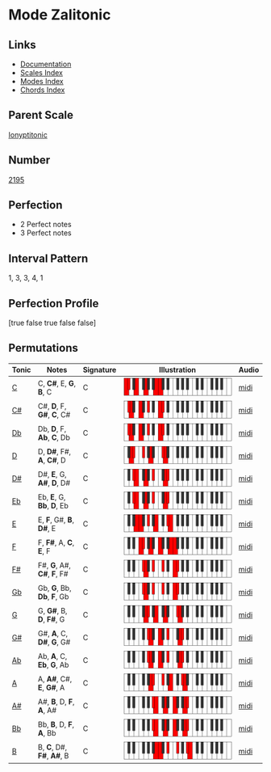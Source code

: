 # Mode Zalitonic

## Links

- [Documentation](index.md)
- [Scales Index](Scales.md)
- [Modes Index](Modes.md)
- [Chords Index](Chords.md)

## Parent Scale

[Ionyptitonic](ScaleIonyptitonic.md)

## Number

[2195](https://ianring.com/musictheory/scales/2195)

## Perfection

- 2 Perfect notes
- 3 Perfect notes

## Interval Pattern

1, 3, 3, 4, 1

## Perfection Profile

[true false true false false]

## Permutations

| Tonic | Notes | Signature | Illustration | Audio |
|-------|-------|-----------|--------------|-------|
| [C](ModeCNaturalZalitonic.md) | C, **C#**, E, **G**, **B**, C | C | ![CNaturalZalitonic](ModeCNaturalZalitonic.png) | [midi](https://github.com/edipermadi/music/blob/main/docs/ModeCNaturalZalitonic.mid?raw=true) |
| [C#](ModeCSharpZalitonic.md) | C#, **D**, F, **G#**, **C**, C# | C | ![CSharpZalitonic](ModeCSharpZalitonic.png) | [midi](https://github.com/edipermadi/music/blob/main/docs/ModeCSharpZalitonic.mid?raw=true) |
| [Db](ModeDFlatZalitonic.md) | Db, **D**, F, **Ab**, **C**, Db | C | ![DFlatZalitonic](ModeDFlatZalitonic.png) | [midi](https://github.com/edipermadi/music/blob/main/docs/ModeDFlatZalitonic.mid?raw=true) |
| [D](ModeDNaturalZalitonic.md) | D, **D#**, F#, **A**, **C#**, D | C | ![DNaturalZalitonic](ModeDNaturalZalitonic.png) | [midi](https://github.com/edipermadi/music/blob/main/docs/ModeDNaturalZalitonic.mid?raw=true) |
| [D#](ModeDSharpZalitonic.md) | D#, **E**, G, **A#**, **D**, D# | C | ![DSharpZalitonic](ModeDSharpZalitonic.png) | [midi](https://github.com/edipermadi/music/blob/main/docs/ModeDSharpZalitonic.mid?raw=true) |
| [Eb](ModeEFlatZalitonic.md) | Eb, **E**, G, **Bb**, **D**, Eb | C | ![EFlatZalitonic](ModeEFlatZalitonic.png) | [midi](https://github.com/edipermadi/music/blob/main/docs/ModeEFlatZalitonic.mid?raw=true) |
| [E](ModeENaturalZalitonic.md) | E, **F**, G#, **B**, **D#**, E | C | ![ENaturalZalitonic](ModeENaturalZalitonic.png) | [midi](https://github.com/edipermadi/music/blob/main/docs/ModeENaturalZalitonic.mid?raw=true) |
| [F](ModeFNaturalZalitonic.md) | F, **F#**, A, **C**, **E**, F | C | ![FNaturalZalitonic](ModeFNaturalZalitonic.png) | [midi](https://github.com/edipermadi/music/blob/main/docs/ModeFNaturalZalitonic.mid?raw=true) |
| [F#](ModeFSharpZalitonic.md) | F#, **G**, A#, **C#**, **F**, F# | C | ![FSharpZalitonic](ModeFSharpZalitonic.png) | [midi](https://github.com/edipermadi/music/blob/main/docs/ModeFSharpZalitonic.mid?raw=true) |
| [Gb](ModeGFlatZalitonic.md) | Gb, **G**, Bb, **Db**, **F**, Gb | C | ![GFlatZalitonic](ModeGFlatZalitonic.png) | [midi](https://github.com/edipermadi/music/blob/main/docs/ModeGFlatZalitonic.mid?raw=true) |
| [G](ModeGNaturalZalitonic.md) | G, **G#**, B, **D**, **F#**, G | C | ![GNaturalZalitonic](ModeGNaturalZalitonic.png) | [midi](https://github.com/edipermadi/music/blob/main/docs/ModeGNaturalZalitonic.mid?raw=true) |
| [G#](ModeGSharpZalitonic.md) | G#, **A**, C, **D#**, **G**, G# | C | ![GSharpZalitonic](ModeGSharpZalitonic.png) | [midi](https://github.com/edipermadi/music/blob/main/docs/ModeGSharpZalitonic.mid?raw=true) |
| [Ab](ModeAFlatZalitonic.md) | Ab, **A**, C, **Eb**, **G**, Ab | C | ![AFlatZalitonic](ModeAFlatZalitonic.png) | [midi](https://github.com/edipermadi/music/blob/main/docs/ModeAFlatZalitonic.mid?raw=true) |
| [A](ModeANaturalZalitonic.md) | A, **A#**, C#, **E**, **G#**, A | C | ![ANaturalZalitonic](ModeANaturalZalitonic.png) | [midi](https://github.com/edipermadi/music/blob/main/docs/ModeANaturalZalitonic.mid?raw=true) |
| [A#](ModeASharpZalitonic.md) | A#, **B**, D, **F**, **A**, A# | C | ![ASharpZalitonic](ModeASharpZalitonic.png) | [midi](https://github.com/edipermadi/music/blob/main/docs/ModeASharpZalitonic.mid?raw=true) |
| [Bb](ModeBFlatZalitonic.md) | Bb, **B**, D, **F**, **A**, Bb | C | ![BFlatZalitonic](ModeBFlatZalitonic.png) | [midi](https://github.com/edipermadi/music/blob/main/docs/ModeBFlatZalitonic.mid?raw=true) |
| [B](ModeBNaturalZalitonic.md) | B, **C**, D#, **F#**, **A#**, B | C | ![BNaturalZalitonic](ModeBNaturalZalitonic.png) | [midi](https://github.com/edipermadi/music/blob/main/docs/ModeBNaturalZalitonic.mid?raw=true) |
